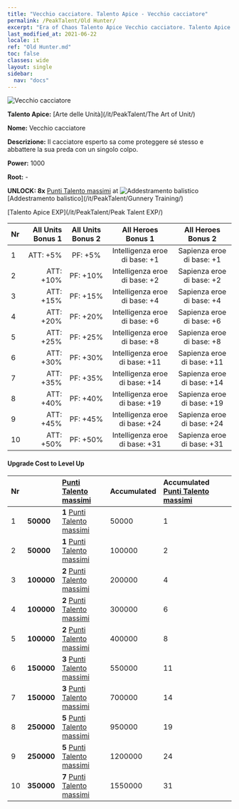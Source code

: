 ```yaml
---
title: "Vecchio cacciatore. Talento Apice - Vecchio cacciatore"
permalink: /PeakTalent/Old Hunter/
excerpt: "Era of Chaos Talento Apice Vecchio cacciatore. Talento Apice Vecchio cacciatore. Vecchio cacciatore"
last_modified_at: 2021-06-22
locale: it
ref: "Old Hunter.md"
toc: false
classes: wide
layout: single
sidebar:
  nav: "docs"
---
```


  ![Vecchio cacciatore](/images/pt/talent_2010.png)

  **Talento Apice:** [Arte delle Unità](/it/PeakTalent/The Art of Unit/)

  **Nome:** Vecchio cacciatore

  **Descrizione:** Il cacciatore esperto sa come proteggere sé stesso e abbattere la sua preda con un singolo colpo.

  **Power:** 1000

  **Root:** -

  **UNLOCK: 8x** [Punti Talento massimi](/ItemsIT/con_934/) at ![Addestramento balistico](/images/pt/talent_2008.png) [Addestramento balistico](/it/PeakTalent/Gunnery Training/)

  [Talento Apice EXP](/it/PeakTalent/Peak Talent EXP/)

  | Nr | All Units Bonus 1 | All Units Bonus 2 | All Heroes Bonus 1 | All Heroes Bonus 2 |
  |:---|--------------:|:-------------:|:-------------:|:-------------:|
  | 1 | ATT: +5% | PF: +5% | Intelligenza eroe di base: +1 | Sapienza eroe di base: +1 |
  | 2 | ATT: +10% | PF: +10% | Intelligenza eroe di base: +2 | Sapienza eroe di base: +2 |
  | 3 | ATT: +15% | PF: +15% | Intelligenza eroe di base: +4 | Sapienza eroe di base: +4 |
  | 4 | ATT: +20% | PF: +20% | Intelligenza eroe di base: +6 | Sapienza eroe di base: +6 |
  | 5 | ATT: +25% | PF: +25% | Intelligenza eroe di base: +8 | Sapienza eroe di base: +8 |
  | 6 | ATT: +30% | PF: +30% | Intelligenza eroe di base: +11 | Sapienza eroe di base: +11 |
  | 7 | ATT: +35% | PF: +35% | Intelligenza eroe di base: +14 | Sapienza eroe di base: +14 |
  | 8 | ATT: +40% | PF: +40% | Intelligenza eroe di base: +19 | Sapienza eroe di base: +19 |
  | 9 | ATT: +45% | PF: +45% | Intelligenza eroe di base: +24 | Sapienza eroe di base: +24 |
  | 10 | ATT: +50% | PF: +50% | Intelligenza eroe di base: +31 | Sapienza eroe di base: +31 |


#### Upgrade Cost to Level Up

  | Nr | <i class="fas fa-coins"/> | [Punti Talento massimi](/ItemsIT/con_934/) | Accumulated <i class="fas fa-coins"/> | Accumulated [Punti Talento massimi](/ItemsIT/con_934/) |
  |:---|:--------------|:-------------|:-------------|:-------------|
  | 1 | **50000** | **1** [Punti Talento massimi](/ItemsIT/con_934/) | 50000 | 1 |
  | 2 | **50000** | **1** [Punti Talento massimi](/ItemsIT/con_934/) | 100000 | 2 |
  | 3 | **100000** | **2** [Punti Talento massimi](/ItemsIT/con_934/) | 200000 | 4 |
  | 4 | **100000** | **2** [Punti Talento massimi](/ItemsIT/con_934/) | 300000 | 6 |
  | 5 | **100000** | **2** [Punti Talento massimi](/ItemsIT/con_934/) | 400000 | 8 |
  | 6 | **150000** | **3** [Punti Talento massimi](/ItemsIT/con_934/) | 550000 | 11 |
  | 7 | **150000** | **3** [Punti Talento massimi](/ItemsIT/con_934/) | 700000 | 14 |
  | 8 | **250000** | **5** [Punti Talento massimi](/ItemsIT/con_934/) | 950000 | 19 |
  | 9 | **250000** | **5** [Punti Talento massimi](/ItemsIT/con_934/) | 1200000 | 24 |
  | 10 | **350000** | **7** [Punti Talento massimi](/ItemsIT/con_934/) | 1550000 | 31 |
